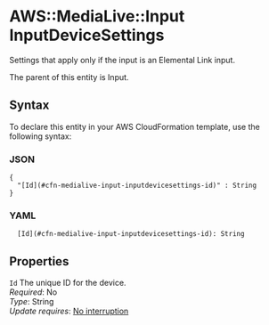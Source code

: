 # AWS::MediaLive::Input InputDeviceSettings<a name="aws-properties-medialive-input-inputdevicesettings"></a>

Settings that apply only if the input is an Elemental Link input\.

The parent of this entity is Input\.

## Syntax<a name="aws-properties-medialive-input-inputdevicesettings-syntax"></a>

To declare this entity in your AWS CloudFormation template, use the following syntax:

### JSON<a name="aws-properties-medialive-input-inputdevicesettings-syntax.json"></a>

```
{
  "[Id](#cfn-medialive-input-inputdevicesettings-id)" : String
}
```

### YAML<a name="aws-properties-medialive-input-inputdevicesettings-syntax.yaml"></a>

```
  [Id](#cfn-medialive-input-inputdevicesettings-id): String
```

## Properties<a name="aws-properties-medialive-input-inputdevicesettings-properties"></a>

`Id` <a name="cfn-medialive-input-inputdevicesettings-id"></a>
The unique ID for the device\.  
_Required_: No  
_Type_: String  
_Update requires_: [No interruption](https://docs.aws.amazon.com/AWSCloudFormation/latest/UserGuide/using-cfn-updating-stacks-update-behaviors.html#update-no-interrupt)
